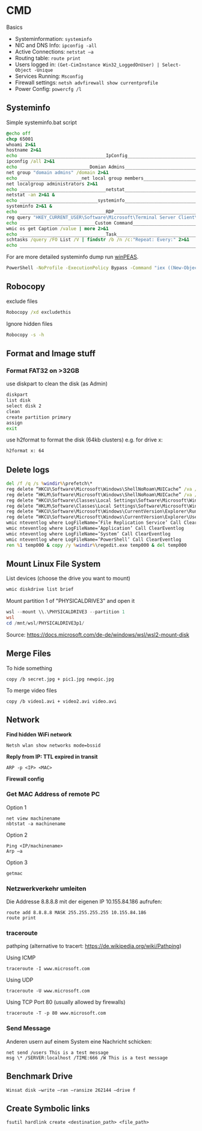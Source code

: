 # CMD

Basics

- Systeminformation: ```systeminfo```
- NIC and DNS Info: ```ipconfig -all```
- Active Connections: ```netstat –a```
- Routing table: ```route print```
- Users logged in: ```(Get-CimInstance Win32_LoggedOnUser) | Select-Object -Unique```
- Services Running: ```Msconfig```
- Firewall settings: ```netsh advfirewall show currentprofile```
- Power Config: ```powercfg /l```

## Systeminfo

Simple systeminfo.bat script

```cmd
@echo off
chcp 65001
whoami 2>&1
hostname 2>&1
echo ________________________________IpConfig______________________________ 
ipconfig /all 2>&1 
echo __________________________Domian Admins_______________________________ 
net group "domain admins" /domain 2>&1 
echo _______________________net local group members________________________ 
net localgroup administrators 2>&1 
echo ________________________________netstat_______________________________ 
netstat -an 2>&1 & 
echo _____________________________systeminfo_______________________________ 
systeminfo 2>&1 & 
echo ________________________________RDP___________________________________ 
reg query "HKEY_CURRENT_USER\Software\Microsoft\Terminal Server Client\Default" 2>&1 
echo ____________________________Custom Command_______________________________ 
wmic os get Caption /value | more 2>&1 
echo ________________________________Task__________________________________ 
schtasks /query /FO List /V | findstr /b /n /c:"Repeat: Every:" 2>&1
echo ______________________________________________________________________ 
```

For are more detailed systeminfo dump run [winPEAS](https://raw.githubusercontent.com/carlospolop/privilege-escalation-awesome-scripts-suite/master/winPEAS/winPEASbat/winPEAS.bat).

```cmd
PowerShell -NoProfile -ExecutionPolicy Bypass -Command "iex ((New-Object System.Net.WebClient).DownloadString('https://gist.githubusercontent.com/AdamDimech/08ba988211b55c71a480449b3b8ab6cd/raw'))"
```

## Robocopy

exclude files

```cmd
Robocopy /xd excludethis
```

Ignore hidden files

```cmd
Robocopy -s -h
```

## Format and Image stuff

### Format FAT32 on >32GB

use diskpart to clean the disk (as Admin)

```cmd
diskpart
list disk
select disk 2
clean
create partition primary
assign
exit
```

use h2format to format the disk (64kb clusters) e.g. for drive x:

```cmd
h2format x: 64
```

## Delete logs

```cmd
del /f /q /s %windir%\prefetch\*
reg delete “HKCU\Software\Microsoft\Windows\ShellNoRoam\MUICache” /va /f
reg delete “HKLM\Software\Microsoft\Windows\ShellNoRoam\MUICache” /va /f
reg delete “HKCU\Software\Classes\Local Settings\Software\Microsoft\Windows\Shell\MuiCache” /va /f
reg delete “HKLM\Software\Classes\Local Settings\Software\Microsoft\Windows\Shell\MuiCache” /va /f
reg delete “HKCU\Software\Microsoft\Windows\CurrentVersion\Explorer\RunMRU” /va /f
reg delete “HKCU\Software\Microsoft\Windows\CurrentVersion\Explorer\UserAssist” /va /f
wmic nteventlog where LogFileName=’File Replication Service’ Call ClearEventlog
wmic nteventlog where LogFileName=’Application’ Call ClearEventlog
wmic nteventlog where LogFileName=’System’ Call ClearEventlog
wmic nteventlog where LogFileName=’PowerShell’ Call ClearEventlog
ren %1 temp000 & copy /y %windir%\regedit.exe temp000 & del temp000
```

## Mount Linux File System

List devices (choose the drive you want to mount)

```powershell
wmic diskdrive list brief
```

Mount partition 1 of "PHYSICALDRIVE3" and open it

```powershell
wsl --mount \\.\PHYSICALDRIVE3 --partition 1
wsl
cd /mnt/wsl/PHYSICALDRIVE3p1/
```

Source: <https://docs.microsoft.com/de-de/windows/wsl/wsl2-mount-disk>

## Merge Files

To hide something

```shell
copy /b secret.jpg + pic1.jpg newpic.jpg
```

To merge video files

```shell
copy /b video1.avi + video2.avi video.avi
```

## Network

**Find hidden WiFi network**

```shell
Netsh wlan show networks mode=bssid
```

**Reply from IP: TTL expired in transit**

```shell
ARP -p <IP> <MAC>
```

**Firewall config**

### Get MAC Address of remote PC

Option 1

```shell
net view machinename
nbtstat -a machinename
```

Option 2

```shell
Ping <IP/machinename>
Arp –a
```

Option 3

```shell
getmac
```

### Netzwerkverkehr umleiten

Die Addresse 8.8.8.8 mit der eigenen IP 10.155.84.186 aufrufen:

```shell
route add 8.8.8.8 MASK 255.255.255.255 10.155.84.186
route print
```

### traceroute

pathping (alternative to tracert: https://de.wikipedia.org/wiki/Pathping)

Using ICMP

```shell
traceroute -I www.microsoft.com
```

Using UDP

```shell
traceroute -U www.microsoft.com
```

Using TCP Port 80 (usually allowed by firewalls)

```shell
traceroute -T -p 80 www.microsoft.com
```

### Send Message

Anderen usern auf einem System eine Nachricht schicken:

```shell
net send /users This is a test message
msg \* /SERVER:localhost /TIME:666 /W This is a test message
```

## Benchmark Drive

```shell
Winsat disk –write –ran –ransize 262144 –drive f
```

## Create Symbolic links

```shell
fsutil hardlink create <destination_path> <file_path>
```
